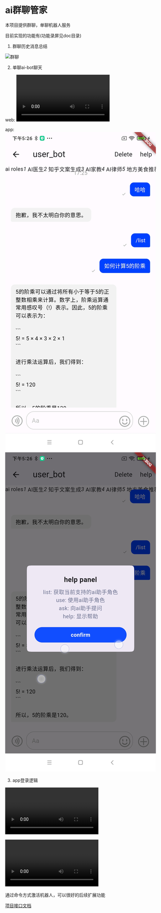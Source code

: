 
# ai群聊管家

本项目提供群聊，单聊机器人服务

目前实现的功能有(功能录屏见doc目录)

1. 群聊历史消息总结

![群聊](./doc/group_aibot.gif)

2. 单聊ai-bot聊天

web:
![单聊](./doc/chat_aibot.mp4)

app:
![单聊](./doc/app1.jpg)
![单聊](./doc/app2.jpg)

3. app登录逻辑

![app](./doc/app_login.mp4)

![单聊](./doc/chat_aibot.mp4)

通过命令方式激活机器人，可以很好的后续扩展功能


[项目接口文档](https://www.yuque.com/yuqueyonghueaibvg/gabk83/kfxek80t771o139a)
